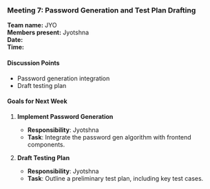 ### **Meeting 7: Password Generation and Test Plan Drafting**

**Team name:** JYO\
**Members present:** Jyotshna\
**Date:**\
**Time:**

#### **Discussion Points**

-   Password generation integration
-   Draft testing plan

#### **Goals for Next Week**

1.  **Implement Password Generation**

    -   **Responsibility**: Jyotshna
    -   **Task**: Integrate the password gen algorithm with frontend components.
2.  **Draft Testing Plan**

    -   **Responsibility**: Jyotshna
    -   **Task**: Outline a preliminary test plan, including key test cases.

